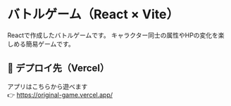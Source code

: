 # バトルゲーム（React × Vite）

Reactで作成したバトルゲームです。
キャラクター同士の属性やHPの変化を楽しめる簡易ゲームです。

## 🔗 デプロイ先（Vercel）

アプリはこちらから遊べます  
👉 https://original-game.vercel.app/

